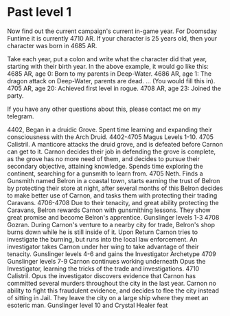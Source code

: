 # Past level 1


Now find out the current campaign's current in-game year. For Doomsday Funtime it is currently 4710 AR. If your character is 25 years old, then your character was born in 4685 AR.

Take each year, put a colon and write what the character did that year, starting with their birth year. In the above example, it would go like this: 4685 AR, age 0: Born to my parents in Deep-Water. 4686 AR, age 1: The dragon attack on Deep-Water, parents are dead. ... (You would fill this in). 4705 AR, age 20: Achieved first level in rogue. 4708 AR, age 23: Joined the party.

If you have any other questions about this, please contact me on my telegram.



4402, Began in a druidic Grove. Spent time learning and expanding their consciousness with the Arch Druid. 
4402-4705 Magus Levels 1-10. 
4705 Calistril. A manticore attacks the druid grove, and is defeated before Carnon can get to it. Carnon decides their job in defending the grove is complete, as the grove has no more need of them, and decides to pursue their secondary objective, attaining knowledge. Spends time exploring the continent, searching for a gunsmith to learn from. 
4705 Neth. Finds a Gunsmith named Belron in a coastal town, starts earning the trust of Belron by protecting their store at night, after several months of this Belron decides to make better use of Carnon, and tasks them with protecting their trading Caravans. 
4706-4708 Due to their tenacity, and great ability protecting the Caravans, Belron rewards Carnon with gunsmithing lessons. They show great promise and become Belron's apprentice. Gunslinger levels 1-3
4708 Gozran. During Carnon's venture to a nearby city for trade, Belron's shop burns down while he is still inside of it. Upon Return Carnon tries to investigate the burning, but runs into the local law enforcement. An investigator takes Carnon under her wing to take advantage of their tenacity. Gunslinger levels 4-6 and gains the Investigator Archetype
4709 Gunslinger levels 7-9 Carnon continues working underneath Opus the Investigator, learning the tricks of the trade and investigations. 
4710 Calistril. Opus the investigator discovers evidence that Carnon has committed several murders throughout the city in the last year. Carnon no ability to fight this fraudulent evidence, and decides to flee the city instead of sitting in Jail. They leave the city on a large ship where they meet an esoteric man. Gunslinger level 10 and Crystal Healer feat
